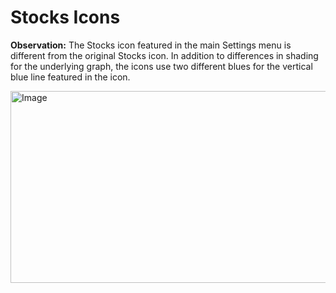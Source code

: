 # Stocks Icons

**Observation:** The Stocks icon featured in the main Settings menu is different from the original Stocks icon. In addition to differences in shading for the underlying graph, the icons use two different blues for the vertical blue line featured in the icon.

<img width="750" height="307" alt="Image" src="https://github.com/user-attachments/assets/7bc76467-cc04-4ed8-bbf8-26c8aff71a6e" />